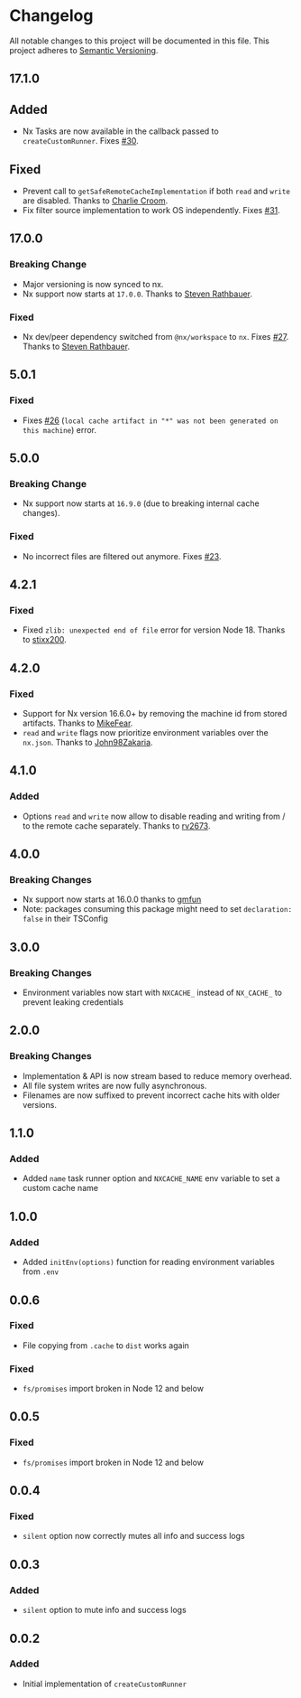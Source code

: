 # Changelog

All notable changes to this project will be documented in this file.
This project adheres to [Semantic Versioning](https://semver.org/spec/v2.0.0.html).

## 17.1.0

## Added

- Nx Tasks are now available in the callback passed to `createCustomRunner`. Fixes [#30](https://github.com/NiklasPor/nx-remotecache-custom/issues/30).

## Fixed

- Prevent call to `getSafeRemoteCacheImplementation` if both `read` and `write` are disabled. Thanks to [Charlie Croom](https://github.com/comp615).
- Fix filter source implementation to work OS independently. Fixes [#31](https://github.com/NiklasPor/nx-remotecache-custom/issues/31).

## 17.0.0

### Breaking Change

- Major versioning is now synced to nx.
- Nx support now starts at `17.0.0`. Thanks to [Steven Rathbauer](https://github.com/rathpc).

### Fixed

- Nx dev/peer dependency switched from `@nx/workspace` to `nx`. Fixes [#27](https://github.com/NiklasPor/nx-remotecache-custom/issues/27). Thanks to [Steven Rathbauer](https://github.com/rathpc).

## 5.0.1

### Fixed

- Fixes [#26](https://github.com/NiklasPor/nx-remotecache-custom/issues/26) (`local cache artifact in "*" was not been generated on this machine`) error.

## 5.0.0

### Breaking Change

- Nx support now starts at `16.9.0` (due to breaking internal cache changes).

### Fixed

- No incorrect files are filtered out anymore. Fixes [#23](https://github.com/NiklasPor/nx-remotecache-custom/issues/23).

## 4.2.1

### Fixed

- Fixed `zlib: unexpected end of file` error for version Node 18. Thanks to [stixx200](https://github.com/stixx200).

## 4.2.0

### Fixed

- Support for Nx version 16.6.0+ by removing the machine id from stored artifacts. Thanks to [MikeFear](https://github.com/MikeFear).
- `read` and `write` flags now prioritize environment variables over the `nx.json`. Thanks to [John98Zakaria](https://github.com/John98Zakaria).

## 4.1.0

### Added

- Options `read` and `write` now allow to disable reading and writing from / to the remote cache separately. Thanks to [rv2673](https://github.com/rv2673).

## 4.0.0

### Breaking Changes

- Nx support now starts at 16.0.0 thanks to [gmfun](https://github.com/gmfun)
- Note: packages consuming this package might need to set `declaration: false` in their TSConfig

## 3.0.0

### Breaking Changes

- Environment variables now start with `NXCACHE_` instead of `NX_CACHE_` to prevent leaking credentials

## 2.0.0

### Breaking Changes

- Implementation & API is now stream based to reduce memory overhead.
- All file system writes are now fully asynchronous.
- Filenames are now suffixed to prevent incorrect cache hits with older versions.

## 1.1.0

### Added

- Added `name` task runner option and `NXCACHE_NAME` env variable to set a custom cache name

## 1.0.0

### Added

- Added `initEnv(options)` function for reading environment variables from `.env`

## 0.0.6

### Fixed

- File copying from `.cache` to `dist` works again

### Fixed

- `fs/promises` import broken in Node 12 and below

## 0.0.5

### Fixed

- `fs/promises` import broken in Node 12 and below

## 0.0.4

### Fixed

- `silent` option now correctly mutes all info and success logs

## 0.0.3

### Added

- `silent` option to mute info and success logs

## 0.0.2

### Added

- Initial implementation of `createCustomRunner`
